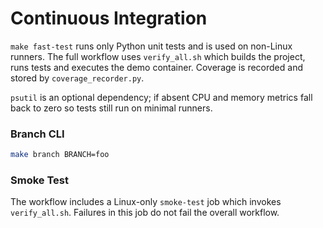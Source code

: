 # Continuous Integration

`make fast-test` runs only Python unit tests and is used on non-Linux runners.
The full workflow uses `verify_all.sh` which builds the project, runs tests and
executes the demo container. Coverage is recorded and stored by
`coverage_recorder.py`.

`psutil` is an optional dependency; if absent CPU and memory metrics fall back to
zero so tests still run on minimal runners.

### Branch CLI

```bash
make branch BRANCH=foo
```

### Smoke Test

The workflow includes a Linux-only `smoke-test` job which invokes
`verify_all.sh`. Failures in this job do not fail the overall workflow.
